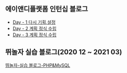 
## 에이앤디플랫폼 인턴십 블로그
  - [Day - 1 다시 기획,설정](post/internship/day1.md)
  - [Day - 2 계획 정식 수립](post/internship/day2.md)
  - [Day - 3 계획 정식 수립](post/internship/day3.md)
## 뛰놀자 실습 블로그(2020 12 ~ 2021 03)
  [뛰놀자-실습 블로그-PHP&MySQL](ttinolja_tutorial.md)

